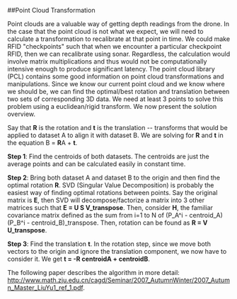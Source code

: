 ##Point Cloud Transformation

Point clouds are a valuable way of getting depth readings from the drone. In the case that the point cloud is not what we expect, we will need to calculate a transformation to recalibrate at that point in time. We could make RFID "checkpoints" such that when we encounter a particular checkpoint RFID, then we can recalibrate using sonar. Regardless, the calculation would involve matrix multiplications and thus would not be computationally intensive enough to produce significant latency. The point cloud library (PCL) contains some good information on point cloud transformations and manipulations. Since we know our current point cloud and we know where we should be, we can find the optimal/best rotation and translation between two sets of corresponding 3D data. We need at least 3 points to solve this problem using a euclidean/rigid transform. We now present the solution overview.

Say that **R** is the rotation and **t** is the translation -- transforms that would be applied to dataset A to align it with dataset B. We are solving for **R** and **t** in the equation B = **R**A + **t**.

**Step 1**: Find the centroids of both datasets. The centroids are just the average points and can be calculated easily in constant time.

**Step 2**: Bring both dataset A and dataset B to the origin and then find the optimal rotation **R**. SVD (Singular Value Decomposition) is probably the easiest way of finding optimal rotations between points. Say the original matrix is **E**, then SVD will decompose/factorize a matrix into 3 other matrices such that **E = U S V_transpose**. Then, consider **H**, the familiar covariance matrix defined as the sum from i=1 to N of (P_A^i - centroid_A)(P_B^i - centroid_B)_transpose. Then, rotation can be found as **R = V U_transpose**.

**Step 3**: Find the translation **t**. In the rotation step, since we move both vectors to the origin and ignore the translation component, we now have to consider it. We get **t = -R centroidA + centroidB**.

The following paper describes the algorithm in more detail: http://www.math.zju.edu.cn/cagd/Seminar/2007_AutumnWinter/2007_Autumn_Master_LiuYu1_ref_1.pdf.
